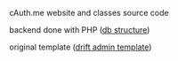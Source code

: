 cAuth.me website and classes source code

backend done with PHP ([db structure](https://anonfiles.com/b7X7z1l4p0/cauth_main_sql))

original template ([drift admin template](https://themeforest.net/item/drift-admin-template-html-jquery-and-bootstrap4/23385839))
